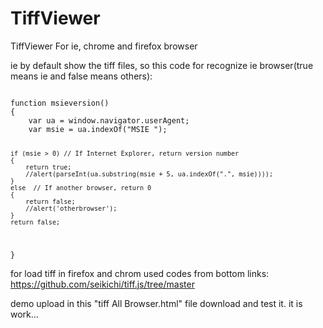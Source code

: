 # TiffViewer
TiffViewer For ie, chrome and firefox browser

ie by default show the tiff files, so this code for recognize ie browser(true means ie and false means others): 

<code>
function msieversion() 
{
    var ua = window.navigator.userAgent;
    var msie = ua.indexOf("MSIE ");

    if (msie > 0) // If Internet Explorer, return version number
    {
		return true;
        //alert(parseInt(ua.substring(msie + 5, ua.indexOf(".", msie))));
    }
    else  // If another browser, return 0
    {
		return false;
        //alert('otherbrowser');
    }
    return false;
} 
</code>

for load tiff in firefox and chrom used codes from bottom links:
https://github.com/seikichi/tiff.js/tree/master

demo upload in this "tiff All Browser.html" file download and test it. it is work...
